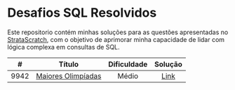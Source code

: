 # Desafios SQL Resolvidos

Este repositorio contém minhas soluções para as questões apresentadas no [StrataScratch](https://www.stratascratch.com), com o objetivo de aprimorar minha capacidade de lidar com lógica complexa em consultas de SQL.

|  #  | Título | Dificuldade | Solução |
|:---:|:------:|:-----------:|:-------:|
|9942|[Maiores Olimpíadas](https://platform.stratascratch.com/coding/9942-largest-olympics?code_type=1)|Médio|[Link]()|
